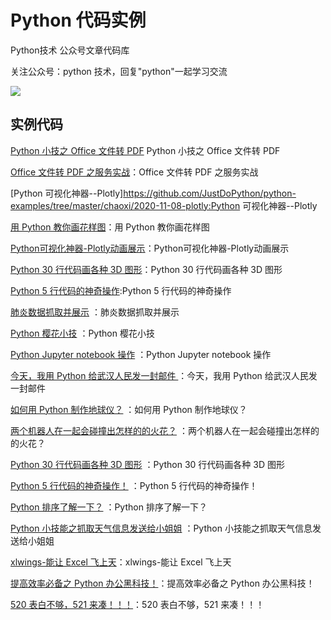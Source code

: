 # Python 代码实例

Python技术 公众号文章代码库


关注公众号：python 技术，回复"python"一起学习交流

![](http://favorites.ren/assets/images/python.jpg)

## 实例代码

[Python 小技之 Office 文件转 PDF](https://github.com/JustDoPython/python-examples/tree/master/chaoxi/FilesToPDF) Python 小技之 Office 文件转 PDF

[Office 文件转 PDF 之服务实战](https://github.com/JustDoPython/python-examples/tree/master/chaoxi/FilesToPDF_Server)：Office 文件转 PDF 之服务实战

[Python 可视化神器--Plotly]https://github.com/JustDoPython/python-examples/tree/master/chaoxi/2020-11-08-plotly:Python 可视化神器--Plotly

[用 Python 教你画花样图](https://github.com/JustDoPython/python-examples/tree/master/chaoxi/Plotly-express)：用 Python 教你画花样图

[Python可视化神器-Plotly动画展示](https://github.com/JustDoPython/python-examples/tree/master/chaoxi/Plotly-express)：Python可视化神器-Plotly动画展示

[Python 30 行代码画各种 3D 图形](https://github.com/JustDoPython/python-examples/tree/master/chaoxi/Matplotlib_3D)：Python 30 行代码画各种 3D 图形

[Python 5 行代码的神奇操作](https://github.com/JustDoPython/python-examples/tree/master/chaoxi/five_code):Python 5 行代码的神奇操作



[肺炎数据抓取并展示](https://github.com/JustDoPython/python-examples/tree/master/chaoxi/feiyan_data) ：肺炎数据抓取并展示

[Python 樱花小技](https://github.com/JustDoPython/python-examples/tree/master/chaoxi/cherry_tree) ：Python 樱花小技

[Python Jupyter notebook 操作](https://github.com/JustDoPython/python-examples/tree/master/chaoxi/jupyter_notebook) ：Python Jupyter notebook 操作

[今天，我用 Python 给武汉人民发一封邮件 ](https://github.com/JustDoPython/python-examples/tree/master/chaoxi/send_email) ：今天，我用 Python 给武汉人民发一封邮件 

[如何用 Python 制作地球仪？](https://github.com/JustDoPython/python-examples/tree/master/chaoxi/Earth_view) ：如何用 Python 制作地球仪？
 
[两个机器人在一起会碰撞出怎样的的火花？](https://github.com/JustDoPython/python-examples/tree/master/chaoxi/twoai_chat) ：两个机器人在一起会碰撞出怎样的的火花？ 

[Python 30 行代码画各种 3D 图形](https://github.com/JustDoPython/python-examples/tree/master/chaoxi/Matplotlib_3D) ：Python 30 行代码画各种 3D 图形

[Python 5 行代码的神奇操作！](https://github.com/JustDoPython/python-examples/tree/master/chaoxi/five_code) ：Python 5 行代码的神奇操作！

[Python 排序了解一下？](https://github.com/JustDoPython/python-examples/tree/master/chaoxi/python_sort) ：Python 排序了解一下？

[Python 小技能之抓取天气信息发送给小姐姐](https://github.com/JustDoPython/python-examples/tree/master/chaoxi/send_weather) ：Python 小技能之抓取天气信息发送给小姐姐      

[xlwings-能让 Excel 飞上天](https://github.com/JustDoPython/python-examples/tree/master/chaoxi/Python_xlwings)：xlwings-能让 Excel 飞上天

[提高效率必备之 Python 办公黑科技！](https://github.com/JustDoPython/python-examples/tree/master/chaoxi/work_pro)：提高效率必备之 Python 办公黑科技！

[520 表白不够，521 来凑！！！](https://github.com/JustDoPython/python-examples/tree/master/chaoxi/521_love)：520 表白不够，521 来凑！！！
